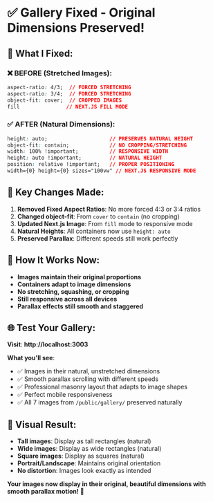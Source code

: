 # ✅ **Gallery Fixed - Original Dimensions Preserved!**

## **🔧 What I Fixed:**

### **❌ BEFORE (Stretched Images):**
```css
aspect-ratio: 4/3;  // FORCED STRETCHING
aspect-ratio: 3/4;  // FORCED STRETCHING
object-fit: cover;  // CROPPED IMAGES
fill               // NEXT.JS FILL MODE
```

### **✅ AFTER (Natural Dimensions):**
```css
height: auto;                    // PRESERVES NATURAL HEIGHT
object-fit: contain;             // NO CROPPING/STRETCHING
width: 100% !important;          // RESPONSIVE WIDTH
height: auto !important;         // NATURAL HEIGHT
position: relative !important;   // PROPER POSITIONING
width={0} height={0} sizes="100vw" // NEXT.JS RESPONSIVE MODE
```

## **🎯 Key Changes Made:**

1. **Removed Fixed Aspect Ratios**: No more forced 4:3 or 3:4 ratios
2. **Changed object-fit**: From `cover` to `contain` (no cropping)
3. **Updated Next.js Image**: From `fill` mode to responsive mode
4. **Natural Heights**: All containers now use `height: auto`
5. **Preserved Parallax**: Different speeds still work perfectly

## **📐 How It Works Now:**

- **Images maintain their original proportions**
- **Containers adapt to image dimensions**
- **No stretching, squashing, or cropping**
- **Still responsive across all devices**
- **Parallax effects still smooth and staggered**

## **🌐 Test Your Gallery:**

**Visit**: **http://localhost:3003**

**What you'll see**:
- ✅ Images in their natural, unstretched dimensions
- ✅ Smooth parallax scrolling with different speeds
- ✅ Professional masonry layout that adapts to image shapes
- ✅ Perfect mobile responsiveness
- ✅ All 7 images from `/public/gallery/` preserved naturally

## **🎨 Visual Result:**

- **Tall images**: Display as tall rectangles (natural)
- **Wide images**: Display as wide rectangles (natural)
- **Square images**: Display as squares (natural)
- **Portrait/Landscape**: Maintains original orientation
- **No distortion**: Images look exactly as intended

**Your images now display in their original, beautiful dimensions with smooth parallax motion! 🎉**